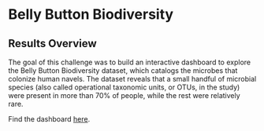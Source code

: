 # Belly Button Biodiversity

## Results Overview
The goal of this challenge was to build an interactive dashboard to explore the Belly Button Biodiversity dataset, which catalogs the microbes that colonize human navels. The dataset reveals that a small handful of microbial species (also called operational taxonomic units, or OTUs, in the study) were present in more than 70% of people, while the rest were relatively rare.

Find the dashboard [here](https://github.com/ohigithub/sql-challenge/tree/main/EmployeeSQL).
